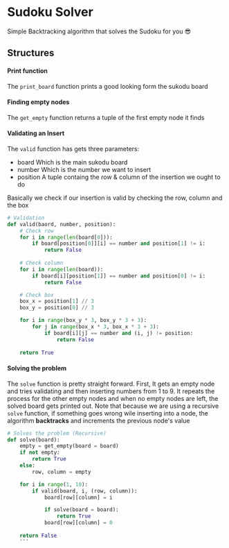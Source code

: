 # Sudoku Solver
Simple Backtracking algorithm that solves the Sudoku for you 😎
## Structures
#### Print function
The ``` print_board ``` function prints a good looking form the sukodu board
#### Finding empty nodes
The ``` get_empty ``` function returns a tuple of the first empty node it finds
#### Validating an Insert
The ``` valid ``` function has gets three parameters:
- board Which is the main sukodu board
- number Which is the number we want to insert
- position A tuple containg the row & column of the insertion we ought to do

Basically we check if our insertion is valid by checking the row, column and the box

```python
# Validation
def valid(baord, number, position):
    # Check row
    for i in range(len(board[0])):
        if board[position[0]][i] == number and position[1] != i:
            return False
    
    # Check column
    for i in range(len(board)):
        if board[i][position[1]] == number and position[0] != i:
            return False

    # Check box
    box_x = position[1] // 3
    box_y = position[0] // 3

    for i in range(box_y * 3, box_y * 3 + 3):
        for j in range(box_x * 3, box_x * 3 + 3):
            if board[i][j] == number and (i, j) != position:
                return False
    
    return True

```
#### Solving the problem
The ``` solve ``` function is pretty straight forward. First, It gets an empty node and tries validating and then inserting numbers from 1 to 9. It repeats the process for the other empty nodes and when no empty nodes are left, the solved board gets printed out.
Note that because we are using a recursive ```solve``` function, if something goes wrong wile inserting into a node, the algorithm **backtracks** and increments the previous node's value
```python
# Solves the problem (Recursive)
def solve(board):
    empty = get_empty(board = board)
    if not empty:
        return True
    else:
        row, column = empty

    for i in range(1, 10):
        if valid(board, i, (row, column)):
            board[row][column] = i

            if solve(board = board):
                return True
            board[row][column] = 0
    
    return False
    ```
